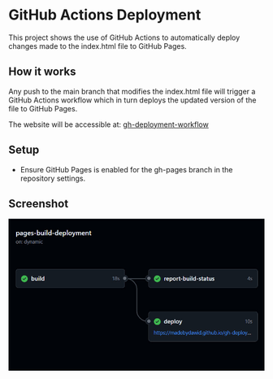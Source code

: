 # GitHub Actions Deployment


This project shows the use of GitHub Actions to automatically deploy changes made to the index.html file to GitHub Pages.

## How it works
Any push to the main branch that modifies the index.html file will trigger a GitHub Actions workflow which in turn deploys the updated version of the file to GitHub Pages.

The website will be accessible at: [gh-deployment-workflow](https://madebydawid.github.io/gh-deployment-workflow/)

## Setup
- Ensure GitHub Pages is enabled for the gh-pages branch in the repository settings.


## Screenshot
![Model](https://github.com/madebydawid/gh-deployment-workflow/blob/main/images/github-actions-deployment.jpg?raw=true)

